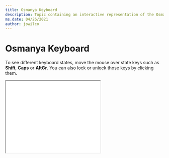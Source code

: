 ```yaml
--- 
title: Osmanya Keyboard 
description: Topic containing an interactive representation of the Osmanya Keyboard 
ms.date: 04/26/2021 
author: jowilco 
--- 
```

 
# Osmanya Keyboard 
 
To see different keyboard states, move the mouse over state keys such as **Shift**, **Caps** or **AltGr**. You can also lock or unlock those keys by clicking them. 
 
<iframe src="kbdosm.html" height="230"></iframe> 

